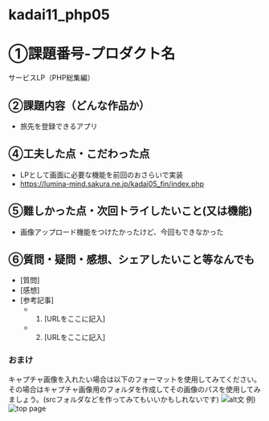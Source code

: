 # kadai11_php05
# ①課題番号-プロダクト名

サービスLP（PHP総集編）

## ②課題内容（どんな作品か）

- 旅先を登録できるアプリ

## ④工夫した点・こだわった点
- LPとして画面に必要な機能を前回のおさらいで実装
- https://lumina-mind.sakura.ne.jp/kadai05_fin/index.php

## ⑤難しかった点・次回トライしたいこと(又は機能)

- 画像アップロード機能をつけたかったけど、今回もできなかった

## ⑥質問・疑問・感想、シェアしたいこと等なんでも

- [質問]
- [感想]
- [参考記事]
  - 1. [URLをここに記入]
  - 2. [URLをここに記入]

### おまけ

キャプチャ画像を入れたい場合は以下のフォーマットを使用してみてください。その場合はキャプチャ画像用のフォルダを作成してその画像のパスを使用してみましょう。(srcフォルダなどを作ってみてもいいかもしれないです)
![alt文](画像URL)
例)
![top page](./src/capture1.png)
